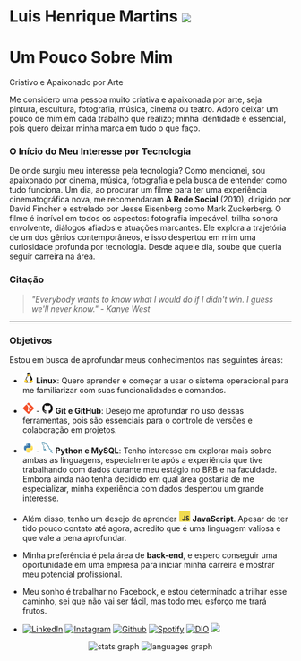 # Luis Henrique Martins <img src="https://images-wixmp-ed30a86b8c4ca887773594c2.wixmp.com/f/47361df0-7a0b-4149-92d6-dd127f25a9f8/dfm11pb-63740cae-a8ab-43cb-bf90-0351c5f89ff5.gif?token=eyJ0eXAiOiJKV1QiLCJhbGciOiJIUzI1NiJ9.eyJzdWIiOiJ1cm46YXBwOjdlMGQxODg5ODIyNjQzNzNhNWYwZDQxNWVhMGQyNmUwIiwiaXNzIjoidXJuOmFwcDo3ZTBkMTg4OTgyMjY0MzczYTVmMGQ0MTVlYTBkMjZlMCIsIm9iaiI6W1t7InBhdGgiOiJcL2ZcLzQ3MzYxZGYwLTdhMGItNDE0OS05MmQ2LWRkMTI3ZjI1YTlmOFwvZGZtMTFwYi02Mzc0MGNhZS1hOGFiLTQzY2ItYmY5MC0wMzUxYzVmODlmZjUuZ2lmIn1dXSwiYXVkIjpbInVybjpzZXJ2aWNlOmZpbGUuZG93bmxvYWQiXX0.LYrnnmauRJz-ew4GSGEzG7wYzDod0E0sOqpWN2SIrpg"  width="50" style="vertical-align: middle;" />

# Um Pouco Sobre Mim
 Criativo e Apaixonado por Arte

Me considero uma pessoa muito criativa e apaixonada por arte, seja pintura, escultura, fotografia, música, cinema ou teatro. Adoro deixar um pouco de mim em cada trabalho que realizo; minha identidade é essencial, pois quero deixar minha marca em tudo o que faço.

###  O Início do Meu Interesse por Tecnologia
De onde surgiu meu interesse pela tecnologia? Como mencionei, sou apaixonado por cinema, música, fotografia e pela busca de entender como tudo funciona. Um dia, ao procurar um filme para ter uma experiência cinematográfica nova, me recomendaram **A Rede Social** (2010), dirigido por David Fincher e estrelado por Jesse Eisenberg como Mark Zuckerberg. O filme é incrível em todos os aspectos: fotografia impecável, trilha sonora envolvente, diálogos afiados e atuações marcantes. Ele explora a trajetória de um dos gênios contemporâneos, e isso despertou em mim uma curiosidade profunda por tecnologia. Desde aquele dia, soube que queria seguir carreira na área.

### Citação

> *"Everybody wants to know what I would do if I didn't win. I guess we'll never know." - Kanye West* 

---
### Objetivos 

Estou em busca de aprofundar meus conhecimentos nas seguintes áreas:

-    <img src="https://raw.githubusercontent.com/devicons/devicon/master/icons/linux/linux-original.svg" alt="linux" width="20" height="20" /> **Linux**: Quero aprender e começar a usar o sistema operacional para me familiarizar com suas funcionalidades e comandos.
-    <img src="https://raw.githubusercontent.com/devicons/devicon/master/icons/git/git-original.svg" alt="git" width="20" height="20" />   - <img src="https://raw.githubusercontent.com/devicons/devicon/master/icons/github/github-original.svg" alt="github" width="20" height="20" /> **Git e GitHub**: Desejo me aprofundar no uso dessas ferramentas, pois são essenciais para o controle de versões e colaboração em projetos.
-   <img src="https://raw.githubusercontent.com/devicons/devicon/master/icons/python/python-original.svg" alt="python" width="20" height="20" /> - <img src="https://raw.githubusercontent.com/devicons/devicon/master/icons/mysql/mysql-original.svg" alt="sql" width="20" height="20" /> **Python e MySQL**: Tenho interesse em explorar mais sobre ambas as linguagens, especialmente após a experiência que tive trabalhando com dados durante meu estágio no BRB e na faculdade. Embora ainda não tenha decidido em qual área gostaria de me especializar, minha experiência com dados despertou um grande interesse. 

- Além disso, tenho um desejo de aprender <img src="https://raw.githubusercontent.com/devicons/devicon/master/icons/javascript/javascript-original.svg" alt="javascript" width="20" height="20" /> **JavaScript**. Apesar de ter tido pouco contato até agora, acredito que é uma linguagem valiosa e que vale a pena aprofundar.

- Minha preferência é pela área de **back-end**, e espero conseguir uma oportunidade em uma empresa para iniciar minha carreira e mostrar meu potencial profissional. 
- Meu sonho é trabalhar no Facebook, e estou determinado a trilhar esse caminho, sei que não vai ser fácil, mas todo meu esforço me trará frutos.

- [![LinkedIn](https://img.shields.io/badge/LinkedIn-0077B5?style=for-the-badge&logo=linkedin&logoColor=fff)](https://www.linkedin.com/in/martinssluiss) [![Instagram](https://img.shields.io/badge/Instagram-%23E4405F?style=for-the-badge&logo=instagram&logoColor=fff)](https://www.instagram.com/martinss.luis/) [![Github](https://img.shields.io/badge/Github-%23000000?style=for-the-badge&logo=github&logoColor=fff)](https://github.com/martinssluis) [![Spotify](https://img.shields.io/badge/Spotify-%231DB954?style=for-the-badge&logo=spotify&logoColor=fff)](https://open.spotify.com/user/22khipvilsnydxcso532oh3ly?si=47faca65428e407f) [![DIO](https://img.shields.io/badge/DIO-%23231DB5?style=for-the-badge&logo=dio&logoColor=fff)](https://web.dio.me/users/luishenrique_martinslima?tab=achievements) <a href = "mailto:martinssluis.lhml@gmail.com"><img src="https://img.shields.io/badge/-Gmail-%23333?style=for-the-badge&logo=gmail&logoColor=white" target="_blank"></a>

<div align="center">
  <img src="https://github-readme-stats.vercel.app/api?username=martinssluis&hide_title=false&hide_rank=false&show_icons=true&include_all_commits=true&count_private=true&disable_animations=false&theme=tokyonight&locale=en&hide_border=false&order=1" height="150" alt="stats graph"  />
  <img src="https://github-readme-stats.vercel.app/api/top-langs?username=martinssluis&locale=en&hide_title=false&layout=compact&card_width=320&langs_count=5&theme=tokyonight&hide_border=false&order=2" height="150" alt="languages graph"  />
</div>

###
